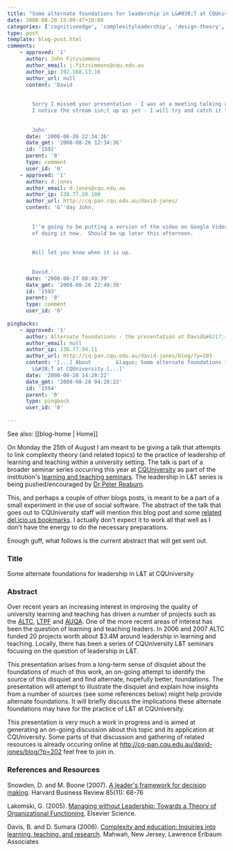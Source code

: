 ```yaml
---
title: "Some alternate foundations for leadership in L&#038;T at CQUniversity"
date: 2008-08-20 15:09:47+10:00
categories: ['cognitiveedge', 'complexityleadership', 'design-theory', 'elearning', 'plescquni']
type: post
template: blog-post.html
comments:
    - approved: '1'
      author: John Fitzsimmons
      author_email: j.fitzsimmons@cqu.edu.au
      author_ip: 192.168.13.16
      author_url: null
      content: 'David
    
    
        Sorry I missed your presentation - I was at a meeting talking about workloads.
        I notice the stream isn;t up as yet - I will try and catch it later in the week.
    
    
        John'
      date: '2008-08-26 22:34:36'
      date_gmt: '2008-08-26 12:34:36'
      id: '1592'
      parent: '0'
      type: comment
      user_id: '0'
    - approved: '1'
      author: d.jones
      author_email: d.jones@cqu.edu.au
      author_ip: 138.77.20.100
      author_url: http://cq-pan.cqu.edu.au/david-jones/
      content: 'G''day John,
    
    
        I''m going to be putting a version of the video on Google Video - in the process
        of doing it now.  Should be up later this afternoon.
    
    
        Will let you know when it is up.
    
    
        David.'
      date: '2008-08-27 08:49:39'
      date_gmt: '2008-08-26 22:49:39'
      id: '1593'
      parent: '0'
      type: comment
      user_id: '0'
    
pingbacks:
    - approved: '1'
      author: Alternate foundations - the presentation at David&#8217;s WebLog
      author_email: null
      author_ip: 138.77.94.11
      author_url: http://cq-pan.cqu.edu.au/david-jones/blog/?p=203
      content: '[...] About        &laquo; Some alternate foundations for leadership in
        L&#38;T at CQUniversity [...]'
      date: '2008-08-28 14:28:22'
      date_gmt: '2008-08-28 04:28:22'
      id: '1594'
      parent: '0'
      type: pingback
      user_id: '0'
    
---
```


See also: [[blog-home | Home]]

On Monday the 25th of August I am meant to be giving a talk that attempts to link complexity theory (and related topics) to the practice of leadership of learning and teaching within a university setting. The talk is part of a broader seminar series occurring this year at [CQUniversity](http://www.cquniversity.edu.au/) as part of the institution's [learning and teaching seminars](http://learning.cqu.edu.au/staff_development/presentations/lt_seminars-presentations.htm). The leadership in L&T series is being pushed/encouraged by [Dr Peter Reaburn](http://fseh.cqu.edu.au/FCWViewer/staff.do?site=100&sid=REABURNP).

This, and perhaps a couple of other blogs posts, is meant to be a part of a small experiment in the use of social software. The abstract of the talk that goes out to CQUniversity staff will mention this blog post and some [related del.icio.us bookmarks](http://delicious.com/davidj1/complexityleadership). I actually don't expect it to work all that well as I don't have the energy to do the necessary preparations.

Enough guff, what follows is the current abstract that will get sent out.

### Title

Some alternate foundations for leadership in L&T at CQUniversity

### Abstract

Over recent years an increasing interest in improving the quality of university learning and teaching has driven a number of projects such as the [ALTC](http://www.altc.edu.au/carrick/go), [LTPF](http://www.dest.gov.au/sectors/higher_education/policy_issues_reviews/key_issues/learning_teaching/ltpf/) and [AUQA](http://www.auqa.edu.au/). One of the more recent areas of interest has been the question of learning and teaching leaders. In 2006 and 2007 ALTC funded 20 projects worth about $3.4M around leadership in learning and teaching. Locally, there has been a series of CQUniversity L&T seminars focusing on the question of leadership in L&T.

This presentation arises from a long-term sense of disquiet about the foundations of much of this work, an on-going attempt to identify the source of this disquiet and find alternate, hopefully better, foundations. The presentation will attempt to illustrate the disquiet and explain how insights from a number of sources (see some references below) might help provide alternate foundations. It will briefly discuss the implications these alternate foundations may have for the practice of L&T at CQUniversity.

This presentation is very much a work in progress and is aimed at generating an on-going discussion about this topic and its application at CQUniversity. Some parts of that discussion and gathering of related resources is already occuring online at http://cq-pan.cqu.edu.au/david-jones/blog/?p=202 feel free to join in.

### References and Resources

Snowden, D. and M. Boone (2007). [A leader's framework for decision making](http://www.harvardbusiness.com/hbsp/hbr/articles/article.jsp?ml_action=get-article&articleID=R0711C). Harvard Business Review 85(11): 68-76

Lakomski, G. (2005). [Managing without Leadership: Towards a Theory of Organizational Functioning](http://www.amazon.com/Managing-without-Leadership-Organizational-Functioning/dp/0080433529/), Elsevier Science.

Davis, B. and D. Sumara (2006). [Complexity and education: Inquiries into learning, teaching, and research](http://www.amazon.com/Complexity-Education-Inquiries-Learning-Teaching/dp/0805859357/). Mahwah, New Jersey, Lawrence Erlbaum Associates